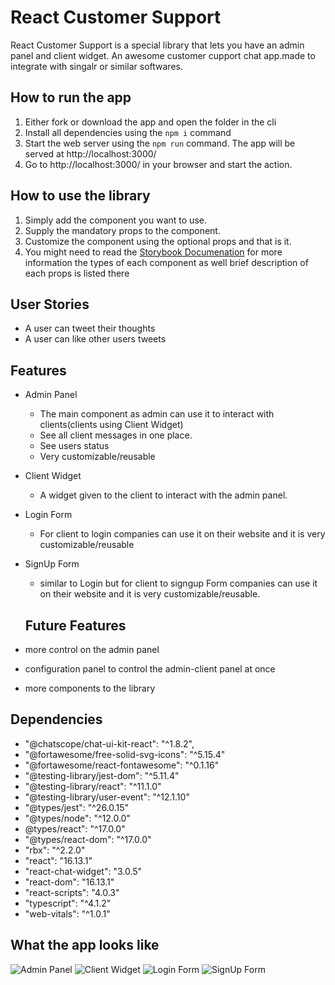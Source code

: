 # React Customer Support

React Customer Support is a special library that lets you have an admin panel and client widget. An awesome customer cupport chat app.made to integrate with singalr or similar softwares.

##  How to run the app
1. Either fork or download the app and open the folder in the cli
2. Install all dependencies using the `npm i` command
3. Start the web server using the `npm run` command. The app will be served at http://localhost:3000/ 
4. Go to http://localhost:3000/ in your browser and start the action.

## How to use the library
1. Simply add the component you want to use.
2. Supply the mandatory props to the component.
3. Customize the component using the optional props and that is it.
4. You might need to read the [Storybook Documenation](https://617bad5931c922004a46fe6f-luoywuskvd.chromatic.com/?path=/story/panels-adminpanel--default "storybook documenation") for more information the types of each component as well brief description of each props is listed there 

## User Stories
- A user can tweet their thoughts
- A user can like other users tweets

## Features
- Admin Panel
  - The main component as admin can use it to interact with clients(clients using Client Widget)
  - See all client messages in one place.
  - See users status
  - Very customizable/reusable
  
  
- Client Widget
  - A widget given to the client to interact with the admin panel.
  
- Login Form
  - For client to login companies can  use it on their website and it is very customizable/reusable
  
- SignUp Form
  - similar to Login but for client to signgup Form companies can  use it on their  website and it is very customizable/reusable.
  
  ## Future Features
- more control on the admin panel 
- configuration panel to control the admin-client panel at once
- more components to the library

## Dependencies
- "@chatscope/chat-ui-kit-react": "^1.8.2",
- "@fortawesome/free-solid-svg-icons": "^5.15.4"
- "@fortawesome/react-fontawesome": "^0.1.16"
- "@testing-library/jest-dom": "^5.11.4"
- "@testing-library/react": "^11.1.0"
- "@testing-library/user-event": "^12.1.10"
- "@types/jest": "^26.0.15"
- "@types/node": "^12.0.0"
-  @types/react": "^17.0.0"
- "@types/react-dom": "^17.0.0"
- "rbx": "^2.2.0"
- "react": "16.13.1"
- "react-chat-widget": "3.0.5"
- "react-dom": "16.13.1"
- "react-scripts": "4.0.3"
- "typescript": "^4.1.2"
- "web-vitals": "^1.0.1"

## What the app looks like

![Admin Panel](https://github.com/elliehachemjob/react-customer-support/blob/master/screenshots/Admin.PNG)
![Client Widget](https://github.com/elliehachemjob/react-customer-support/blob/master/screenshots/Client.PNG)
![Login Form ](https://github.com/elliehachemjob/react-customer-support/blob/master/screenshots/Login.PNG)
![SignUp Form](https://github.com/elliehachemjob/react-customer-support/blob/master/screenshots/SignUp.PNG)


